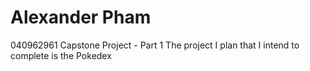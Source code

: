# Alexander Pham 
040962961
Capstone Project - Part 1
The project I plan that I intend to complete is the Pokedex

